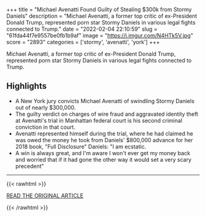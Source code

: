 +++
title = "Michael Avenatti Found Guilty of Stealing $300k from Stormy Daniels"
description = "Michael Avenatti, a former top critic of ex-President Donald Trump, represented porn star Stormy Daniels in various legal fights connected to Trump."
date = "2022-02-04 22:10:59"
slug = "61fda44f7e9557be0fb1b9af"
image = "https://i.imgur.com/N4HTk5V.jpg"
score = "2893"
categories = ['stormy', 'avenatti', 'york']
+++

Michael Avenatti, a former top critic of ex-President Donald Trump, represented porn star Stormy Daniels in various legal fights connected to Trump.

## Highlights

- A New York jury convicts Michael Avenatti of swindling Stormy Daniels out of nearly $300,000.
- The guilty verdict on charges of wire fraud and aggravated identity theft at Avenatti's trial in Manhattan federal court is his second criminal conviction in that court.
- Avenatti represented himself during the trial, where he had claimed he was owed the money he took from Daniels' $800,000 advance for her 2018 book, "Full Disclosure" Daniels: "I am ecstatic.
- A win is always great, and I'm aware I won't ever get my money back and worried that if it had gone the other way it would set a very scary precedent"

---

{{< rawhtml >}}
  <p class="article-category">
    <a target="_blank" href="https://www.cnbc.com/2022/02/04/verdict-reached-in-michael-avenatti-fraud-trial-over-stormy-daniels-book-money.html">READ THE ORIGINAL ARTICLE</a>
  </p>
{{< /rawhtml >}}
